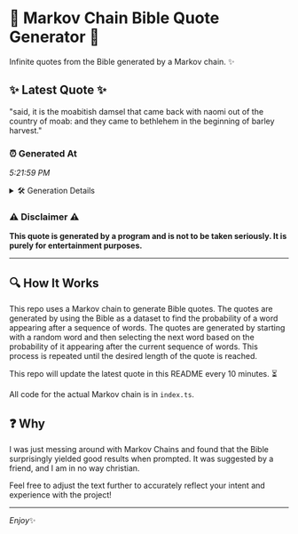 # 📖 Markov Chain Bible Quote Generator 📖

Infinite quotes from the Bible generated by a Markov chain. ✨

## ✨ Latest Quote ✨
"said, it is the moabitish damsel that came back with naomi out of the country of moab: and they came to bethlehem in the beginning of barley harvest."

### ⏰ Generated At
*5:21:59 PM*

<details>
    <summary>🛠️ Generation Details</summary>
    <p>
        <strong>🌱 Seed:</strong> said,<br>
        <strong>🔄 Iterations:</strong> 27<br>
        <strong>📜 Context History:</strong><br>[ said, ]: it<br>[ said,, it ]: is<br>[ said,, it, is ]: the<br>[ said,, it, is, the ]: moabitish<br>[ said,, it, is, the, moabitish ]: damsel<br>[ said,, it, is, the, moabitish, damsel ]: that<br>[ it, is, the, moabitish, damsel, that ]: came<br>[ is, the, moabitish, damsel, that, came ]: back<br>[ the, moabitish, damsel, that, came, back ]: with<br>[ moabitish, damsel, that, came, back, with ]: naomi<br>[ damsel, that, came, back, with, naomi ]: out<br>[ that, came, back, with, naomi, out ]: of<br>[ came, back, with, naomi, out, of ]: the<br>[ back, with, naomi, out, of, the ]: country<br>[ with, naomi, out, of, the, country ]: of<br>[ naomi, out, of, the, country, of ]: moab:<br>[ out, of, the, country, of, moab: ]: and<br>[ of, the, country, of, moab:, and ]: they<br>[ the, country, of, moab:, and, they ]: came<br>[ country, of, moab:, and, they, came ]: to<br>[ of, moab:, and, they, came, to ]: bethlehem<br>[ moab:, and, they, came, to, bethlehem ]: in<br>[ and, they, came, to, bethlehem, in ]: the<br>[ they, came, to, bethlehem, in, the ]: beginning<br>[ came, to, bethlehem, in, the, beginning ]: of<br>[ to, bethlehem, in, the, beginning, of ]: barley<br>[ bethlehem, in, the, beginning, of, barley ]: harvest.<br>
    </p>
</details>

### ⚠️ Disclaimer ⚠️
**This quote is generated by a program and is not to be taken seriously. It is purely for entertainment purposes.**

---

## 🔍 How It Works

This repo uses a Markov chain to generate Bible quotes. The quotes are generated by using the Bible as a dataset to find the probability of a word appearing after a sequence of words. The quotes are generated by starting with a random word and then selecting the next word based on the probability of it appearing after the current sequence of words. This process is repeated until the desired length of the quote is reached.

This repo will update the latest quote in this README every 10 minutes. ⏳

All code for the actual Markov chain is in `index.ts`.

## ❓ Why

I was just messing around with Markov Chains and found that the Bible surprisingly yielded good results when prompted. 
It was suggested by a friend, and I am in no way christian.

Feel free to adjust the text further to accurately reflect your intent and experience with the project!

---

*Enjoy*✨
